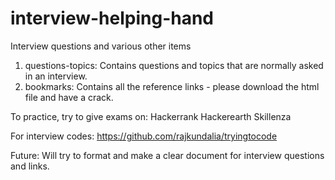 # interview-helping-hand
Interview questions and various other items

1. questions-topics: Contains questions and topics that are normally asked in an interview.
2. bookmarks: Contains all the reference links - please download the html file and have a crack.

To practice, try to give exams on:
Hackerrank
Hackerearth
Skillenza

For interview codes:
https://github.com/rajkundalia/tryingtocode

Future:
Will try to format and make a clear document for interview questions and links.
